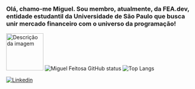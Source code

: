 ### Olá, chamo-me Miguel. Sou membro, atualmente, da FEA.dev, entidade estudantil da Universidade de São Paulo que busca unir mercado financeiro com o universo da programação!

<img src="https://github.com/user-attachments/assets/1c1a68fb-8c0b-4bb1-b5ca-d5eaf59df43f" alt="Descrição da imagem" width="100">  ![Miguel Feitosa GitHub status](https://github-readme-stats.vercel.app/api?username=Miguelrfeitosa2&hide=contribs,prs)   ![Top Langs](https://github-readme-stats.vercel.app/api/top-langs/?username=Miguelrfeitosa2&layout=compact)


[![Linkedin](https://img.shields.io/badge/LinkedIn-0077B5?style=for-the-badge&logo=linkedin&logoColor=white)](www.linkedin.com/in/miguel-feitosa-b50b052b0)


